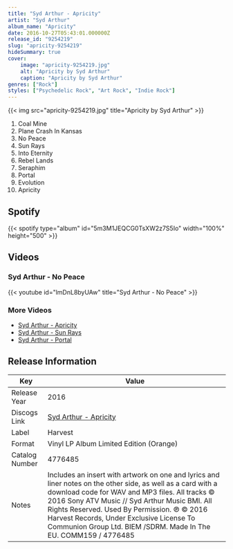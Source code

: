 ```yaml
---
title: "Syd Arthur - Apricity"
artist: "Syd Arthur"
album_name: "Apricity"
date: 2016-10-27T05:43:01.000000Z
release_id: "9254219"
slug: "apricity-9254219"
hideSummary: true
cover:
    image: "apricity-9254219.jpg"
    alt: "Apricity by Syd Arthur"
    caption: "Apricity by Syd Arthur"
genres: ["Rock"]
styles: ["Psychedelic Rock", "Art Rock", "Indie Rock"]
---
```


{{< img src="apricity-9254219.jpg" title="Apricity by Syd Arthur" >}}

<!-- section break -->

1. Coal Mine
2. Plane Crash In Kansas
3. No Peace
4. Sun Rays
5. Into Eternity
6. Rebel Lands
7. Seraphim
8. Portal
9. Evolution
10. Apricity

<!-- section break -->


## Spotify
{{< spotify type="album" id="5m3M1JEQCG0TsXW2z7S5Io" width="100%" height="500" >}}



## Videos
### Syd Arthur - No Peace
{{< youtube id="lmDnL8byUAw" title="Syd Arthur - No Peace" >}}<br>

### More Videos

- [Syd Arthur - Apricity](https://www.youtube.com/watch?v=CSs8MrEq3PY)
- [Syd Arthur - Sun Rays](https://www.youtube.com/watch?v=dP2rdPitZnc)
- [Syd Arthur -  Portal](https://www.youtube.com/watch?v=cVTrJpQwL9E)


## Release Information
|  Key           | Value                                                |
| ---------------| ---------------------------------------------------- |
| Release Year   | 2016                                   |
| Discogs Link   | [Syd Arthur - Apricity](https://www.discogs.com/release/9254219-Syd-Arthur-Apricity) |
| Label          | Harvest |
| Format         | Vinyl LP Album Limited Edition (Orange) |
| Catalog Number | 4776485 |
| Notes | Includes an insert with artwork on one and lyrics and liner notes on the other side, as well as a card with a download code for WAV and MP3 files.  All tracks © 2016 Sony ATV Music // Syd Arthur Music BMI. All Rights Reserved. Used By Permission.  ℗ © 2016 Harvest Records, Under Exclusive License To Communion Group Ltd. BIEM /SDRM. Made In The EU. COMM159 / 4776485 |